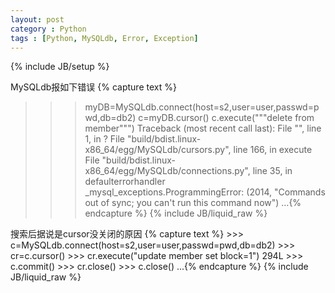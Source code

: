 ```yaml
---
layout: post
category : Python
tags : [Python, MySQLdb, Error, Exception]
---
```

{% include JB/setup %}

MySQLdb报如下错误
{% capture text %}
>>> myDB=MySQLdb.connect(host=s2,user=user,passwd=pwd,db=db2)
>>> c=myDB.cursor()
>>> c.execute("""delete from member""")
Traceback (most recent call last):
  File "<stdin>", line 1, in ?
  File "build/bdist.linux-x86_64/egg/MySQLdb/cursors.py", line 166, in execute
  File "build/bdist.linux-x86_64/egg/MySQLdb/connections.py", line 35, in defaulterrorhandler
_mysql_exceptions.ProgrammingError: (2014, "Commands out of sync; you can't run this command now")
...{% endcapture %}
{% include JB/liquid_raw %}

搜索后据说是cursor没关闭的原因
{% capture text %}
    >>> c=MySQLdb.connect(host=s2,user=user,passwd=pwd,db=db2)
    >>> cr=c.cursor()
    >>> cr.execute("update member set block=1")
    294L
    >>> c.commit()
    >>> cr.close()
    >>> c.close()
...{% endcapture %}
{% include JB/liquid_raw %}